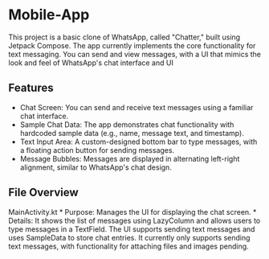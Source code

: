 # Mobile-App
This project is a basic clone of WhatsApp, called "Chatter," built using Jetpack Compose. The app currently implements the core functionality for text messaging. You can send and view messages, with a UI that mimics the look and feel of WhatsApp's chat interface and UI

## Features
* Chat Screen: You can send and receive text messages using a familiar chat interface.
* Sample Chat Data: The app demonstrates chat functionality with hardcoded sample data (e.g., name, message text, and timestamp).
* Text Input Area: A custom-designed bottom bar to type messages, with a floating action button for sending messages.
* Message Bubbles: Messages are displayed in alternating left-right alignment, similar to WhatsApp's chat design.

## File Overview
MainActivity.kt
    * Purpose: Manages the UI for displaying the chat screen.
    * Details: It shows the list of messages using LazyColumn and allows users to type 
    messages in a TextField. The UI supports sending text messages and uses SampleData
    to store chat entries. It currently only supports sending text messages, with
    functionality for attaching files and images pending.
